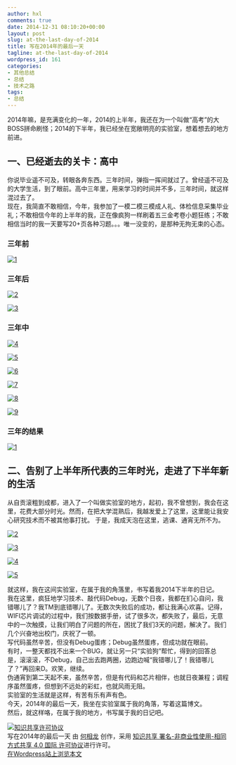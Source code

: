 ```yaml
---
author: hxl
comments: true
date: 2014-12-31 08:10:20+00:00
layout: post
slug: at-the-last-day-of-2014
title: 写在2014年的最后一天
tagline: at-the-last-day-of-2014
wordpress_id: 161
categories:
- 其他总结
- 总结
- 技术之路
tags:
- 总结
---
```


2014年嘛，是充满变化的一年，2014的上半年，我还在为一个叫做“高考”的大BOSS拼命刷怪；2014的下半年，我已经坐在宽敞明亮的实验室，想着想去的地方前进。  

## 一、已经逝去的关卡：高中
你说毕业遥不可及，转眼各奔东西。三年时间，弹指一挥间就过了。曾经遥不可及的大学生活，到了眼前。高中三年里，用来学习的时间并不多，三年时间，就这样混过去了。  
现在，我简直不敢相信，今年，我参加了一模二模三模成人礼、体检信息采集毕业礼；不敢相信今年的上半年的我，正在像疯狗一样刷着五三金考卷小题狂练；不敢相信当时的我一天要写20+页各种习题。。。唯一没变的，是那种无拘无束的心态。  

### 三年前  

[![1](https://tec.hxlxz.com/wp-content/uploads/2014/12/1.png)](https://tec.hxlxz.com/wp-content/uploads/2014/12/1.png)

### 三年后  

[![2](https://tec.hxlxz.com/wp-content/uploads/2014/12/2.png)](https://tec.hxlxz.com/wp-content/uploads/2014/12/2.png)

[![3](https://tec.hxlxz.com/wp-content/uploads/2014/12/3.png)](https://tec.hxlxz.com/wp-content/uploads/2014/12/3.png)

### 三年中  

[![4](https://tec.hxlxz.com/wp-content/uploads/2014/12/4.png)](https://tec.hxlxz.com/wp-content/uploads/2014/12/4.png)

[![5](https://tec.hxlxz.com/wp-content/uploads/2014/12/5.png)](https://tec.hxlxz.com/wp-content/uploads/2014/12/5.png)

[![6](https://tec.hxlxz.com/wp-content/uploads/2014/12/6.png)](https://tec.hxlxz.com/wp-content/uploads/2014/12/6.png)

[![7](https://tec.hxlxz.com/wp-content/uploads/2014/12/7.png)](https://tec.hxlxz.com/wp-content/uploads/2014/12/7.png)

[![8](https://tec.hxlxz.com/wp-content/uploads/2014/12/8.png)](https://tec.hxlxz.com/wp-content/uploads/2014/12/8.png)

[![9](https://tec.hxlxz.com/wp-content/uploads/2014/12/9.png)](https://tec.hxlxz.com/wp-content/uploads/2014/12/9.png)

### 三年的结果  

[![1](https://tec.hxlxz.com/wp-content/uploads/2014/12/1.jpg)](https://tec.hxlxz.com/wp-content/uploads/2014/12/1.jpg)

## 二、告别了上半年所代表的三年时光，走进了下半年新的生活
从自贡滚粗到成都，进入了一个叫做实验室的地方，起初，我不曾想到，我会在这里，花费大部分时光。然而，在把大学混熟后，我越发爱上了这里，这里能让我安心研究技术而不被其他事打扰。  于是，我成天泡在这里，逃课、通宵无所不为。  

[![2](https://tec.hxlxz.com/wp-content/uploads/2014/12/2.jpg)](https://tec.hxlxz.com/wp-content/uploads/2014/12/2.jpg)

[![3](https://tec.hxlxz.com/wp-content/uploads/2014/12/3.jpg)](https://tec.hxlxz.com/wp-content/uploads/2014/12/3.jpg)

[![4](https://tec.hxlxz.com/wp-content/uploads/2014/12/4.jpg)](https://tec.hxlxz.com/wp-content/uploads/2014/12/4.jpg)

[![5](https://tec.hxlxz.com/wp-content/uploads/2014/12/5.jpg)](https://tec.hxlxz.com/wp-content/uploads/2014/12/5.jpg)

就这样，我在这间实验室，在属于我的角落里，书写着我2014下半年的日记。  
我在这里，疯狂地学习技术、敲代码Debug，无数个日夜，我都在扪心自问，我错哪儿了？我TM到底错哪儿了。无数次失败后的成功，都让我满心欢喜。记得，WIFI芯片调试的过程中，我们按数据手册，试了很多次，都失败了，最后，无意中的一次触摸，让我们明白了问题的所在，困扰了我们3天的问题，解决了。我们几个兴奋地出校门，庆祝了一顿。  
写代码虽然辛苦，但没有Debug蛋疼；Debug虽然蛋疼，但成功就在眼前。  
有时，一整天都找不出来一个BUG，就让另一只“实验狗”帮忙，得到的回答总是，滚滚滚，不Debug，自己出去跑两圈，边跑边喊“我错哪儿了！我错哪儿了？”再回来D。欢笑，继续。  
伪通宵到第二天起不来，虽然辛苦，但是有代码和芯片相伴，也就日夜兼程；调程序虽然蛋疼，但想到不远处的彩虹，也就风雨无阻。  
实验室的生活就是这样，有苦有乐有声有色。  
今天，2014年的最后一天，我坐在实验室属于我的角落，写着这篇博文。  
然后，就这样咯，在属于我的地方，书写属于我的日记吧。  

[![知识共享许可协议](https://i.creativecommons.org/l/by-nc-sa/4.0/88x31.png)](http://creativecommons.org/licenses/by-nc-sa/4.0/)  
写在2014年的最后一天 由 [何相龙]() 创作，采用 [知识共享 署名-非商业性使用-相同方式共享 4.0 国际 许可协议](http://creativecommons.org/licenses/by-nc-sa/4.0/)进行许可。  
[在Wordpress站上浏览本文](https://tec.hxlxz.com/?p=161)
